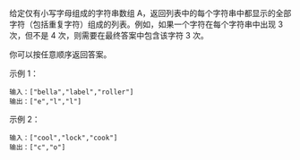 给定仅有小写字母组成的字符串数组 A，返回列表中的每个字符串中都显示的全部字符（包括重复字符）组成的列表。例如，如果一个字符在每个字符串中出现 3 次，但不是 4 次，则需要在最终答案中包含该字符 3 次。

你可以按任意顺序返回答案。

示例 1：
```
输入：["bella","label","roller"]
输出：["e","l","l"]
```
示例 2：
```
输入：["cool","lock","cook"]
输出：["c","o"]
```